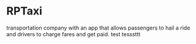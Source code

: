 # RPTaxi
transportation company with an app that allows passengers to hail a ride and drivers to charge fares and get paid.
test tesssttt